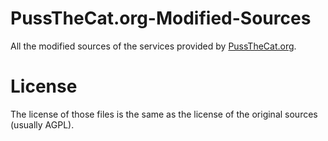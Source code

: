 # PussTheCat.org-Modified-Sources

All the modified sources of the services provided by [PussTheCat.org](https://pussthecat.org).

# License

The license of those files is the same as the license of the original sources (usually AGPL).
